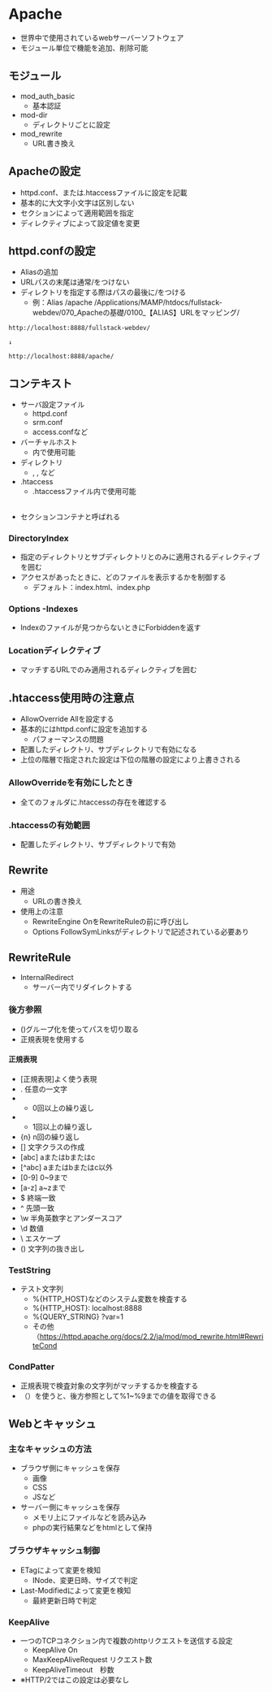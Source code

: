 # Apache
  - 世界中で使用されているwebサーバーソフトウェア
  - モジュール単位で機能を追加、削除可能

## モジュール
  - mod_auth_basic
    - 基本認証
  - mod-dir
    - ディレクトリごとに設定
  - mod_rewrite
    - URL書き換え


## Apacheの設定
  - httpd.conf、または.htaccessファイルに設定を記載
  - 基本的に大文字小文字は区別しない
  - セクションによって適用範囲を指定
  - ディレクティブによって設定値を変更

## httpd.confの設定
  - Aliasの追加
  - URLパスの末尾は通常/をつけない
  - ディレクトリを指定する際はパスの最後に/をつける
    - 例：Alias /apache /Applications/MAMP/htdocs/fullstack-webdev/070_Apacheの基礎/0100_【ALIAS】URLをマッピング/


```
http://localhost:8888/fullstack-webdev/

↓

http://localhost:8888/apache/
```

## コンテキスト
  - サーバ設定ファイル
    - httpd.conf
    - srm.conf
    - access.confなど
  - バーチャルホスト
    - <VirtualHost>内で使用可能
  - ディレクトリ
    - <Directory>, <Location>, <File>など
  - .htaccess
    - .htaccessファイル内で使用可能

## <Direcroty>
  - セクションコンテナと呼ばれる

### DirectoryIndex
  - 指定のディレクトリとサブディレクトリとのみに適用されるディレクティブを囲む
  - アクセスがあったときに、どのファイルを表示するかを制御する
    - デフォルト：index.html、index.php

### Options -Indexes
  - Indexのファイルが見つからないときにForbiddenを返す

### Locationディレクティブ
  - マッチするURLでのみ適用されるディレクティブを囲む


## .htaccess使用時の注意点
  - AllowOverride Allを設定する
  - 基本的にはhttpd.confに設定を追加する
    - パフォーマンスの問題
  - 配置したディレクトリ、サブディレクトリで有効になる
  - 上位の階層で指定された設定は下位の階層の設定により上書きされる

### AllowOverrideを有効にしたとき
  - 全てのフォルダに.htaccessの存在を確認する

### .htaccessの有効範囲
  - 配置したディレクトリ、サブディレクトリで有効

## Rewrite
  - 用途
    - URLの書き換え
  - 使用上の注意
    - RewriteEngine OnをRewriteRuleの前に呼び出し
    - Options FollowSymLinksがディレクトリで記述されている必要あり

## RewriteRule
  - InternalRedirect
    - サーバー内でリダイレクトする

### 後方参照
  - ()グループ化を使ってパスを切り取る
  - 正規表現を使用する

#### 正規表現
  - [正規表現]よく使う表現
  -  . 任意の一文字
  -  * 0回以上の繰り返し
  -  + 1回以上の繰り返し
  -  {n} n回の繰り返し
  -  [] 文字クラスの作成
  -  [abc] aまたはbまたはc
  -  [^abc] aまたはbまたはc以外
  -  [0-9] 0~9まで
  -  [a-z] a~zまで
  -  $ 終端一致
  -  ^ 先頭一致
  -  \w 半角英数字とアンダースコア
  -  \d 数値
  -  \ エスケープ
  -  () 文字列の抜き出し

### TestString
  - テスト文字列
    - %{HTTP_HOST}などのシステム変数を検査する
    - %{HTTP_HOST}: localhost:8888
    - %{QUERY_STRING} ?var=1
    - その他（https://httpd.apache.org/docs/2.2/ja/mod/mod_rewrite.html#RewriteCond

### CondPatter
  - 正規表現で検査対象の文字列がマッチするかを検査する
  - （）を使うと、後方参照として%1~%9までの値を取得できる

## Webとキャッシュ

### 主なキャッシュの方法
  - ブラウザ側にキャッシュを保存
    - 画像
    - CSS
    - JSなど
  - サーバー側にキャッシュを保存
    - メモリ上にファイルなどを読み込み
    - phpの実行結果などをhtmlとして保持

### ブラウザキャッシュ制御
  - ETagによって変更を検知
    - INode、変更日時、サイズで判定
  - Last-Modifiedによって変更を検知
    - 最終更新日時で判定

### KeepAlive
  - 一つのTCPコネクション内で複数のhttpリクエストを送信する設定
    - KeepAlive On
    - MaxKeepAliveRequest リクエスト数
    - KeepAliveTimeout　秒数
  - ※HTTP/2ではこの設定は必要なし
